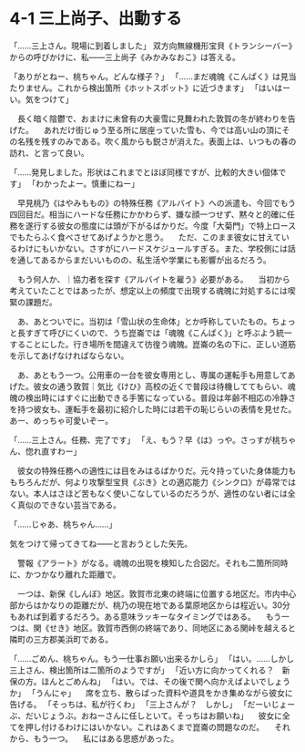 # 4-1 三上尚子、出動する

「……三上さん。現場に到着しました」
双方向無線機形宝貝《トランシーバー》からの呼びかけに、私――三上尚子《みかみなおこ》は答える。

「ありがとねー、桃ちゃん。どんな様子？」
「……まだ魂魄《こんぱく》は見当たりません。これから検出箇所《ホットスポット》に近づきます」
「はいはーい。気をつけて」

　長く暗く陰鬱で、おまけに未曾有の大豪雪に見舞われた敦賀の冬が終わりを告げた。
　あれだけ街じゅう至る所に居座っていた雪も、今では高い山の頂にその名残を残すのみである。吹く風からも鋭さが消えた。表面上は、いつもの春の訪れ、と言って良い。

「……発見しました。形状はこれまでとほぼ同様ですが、比較的大きい個体です」
「わかったよー。慎重にねー」

　早見桃乃《はやみももの》の特殊任務《アルバイト》への派遣も、今回でもう四回目だ。相当にハードな任務にかかわらず、嫌な顔一つせず、黙々と的確に任務を遂行する彼女の態度には頭が下がるばかりだ。今度「大菊門」で特上ロースでもたらふく食べさせてあげようかと思う。
　ただ、このまま彼女に甘えているわけにもいかない。さすがにハードスケジュールすぎる。また、学校側には話を通してあるからまだいいものの、私生活や学業にも影響が出るだろう。

　もう何人か、｜協力者を探す《アルバイトを雇う》必要がある。
　当初から考えていたことではあったが、想定以上の頻度で出現する魂魄に対処するには喫緊の課題だ。

　あ、あとついでに。当初は「雪山状の生命体」とか呼称していたもの。ちょっと長すぎて呼びにくいので、うち崑崙では「魂魄《こんぱく》」と呼ぶよう統一することにした。行き場所を間違えて彷徨う魂魄。崑崙の名の下に、正しい道筋を示してあげなければならない。

　あ、あともう一つ。公用車の一台を彼女専用とし、専属の運転手も用意してあげた。彼女の通う敦賀｜気比《けひ》高校の近くで普段は待機しててもらい、魂魄の検出時にはすぐに出動できる手筈になっている。普段は年齢不相応の冷静さを持つ彼女も、運転手を最初に紹介した時には若干の恥じらいの表情を見せた。あー、めっちゃ可愛いぞー。

「……三上さん。任務、完了です」
「え、もう？早《は》っや。さっすが桃ちゃん、惚れ直すわー」

　彼女の特殊任務への適性には目をみはるばかりだ。元々持っていた身体能力ももちろんだが、何より攻撃型宝貝《ぶき》との適応能力《シンクロ》が尋常ではない。本人はさほど苦もなく使いこなしているのだろうが、適性のない者には全く真似のできない芸当である。

「……じゃあ、桃ちゃん……」

気をつけて帰ってきてね――と言おうとした矢先。

　警報《アラート》がなる。魂魄の出現を検知した合図だ。それも二箇所同時に、かつかなり離れた距離で。

　一つは、新保《しんぼ》地区。敦賀市北東の終端に位置する地区だ。市内中心部からはかなりの距離だが、桃乃の現在地である葉原地区からは程近い。30分もあれば到着するだろう。ある意味ラッキーなタイミングではある。
　もう一つは、関《せき》地区。敦賀市西側の終端であり、同地区にある関峠を越えると隣町の三方郡美浜町である。

「……ごめん、桃ちゃん。もう一仕事お願い出来るかしら」
「はい。……しかし三上さん、検出箇所は二箇所のようですが」
「近い方に向かってくれる？　新保の方。ほんとごめんね」
「はい。では、その後で関へ向かえばよいでしょうか」
「うんにゃ」
　席を立ち、散らばった資料や道具をかき集めながら彼女に告げる。
「そっちは、私が行くわ」
「三上さんが？　しかし」
「だーいじょーぶ、だいじょうぶ。おねーさんに任しといて。そっちはお願いね」
　彼女に全てを押し付けるわけにはいかない。これはあくまで崑崙の問題なのだ。
　それから、もう一つ。
　私にはある思惑があった。